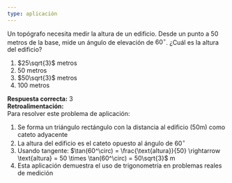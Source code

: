 ```yaml
---
type: aplicación
---
```


Un topógrafo necesita medir la altura de un edificio. Desde un punto a 50 metros de la base, mide un ángulo de elevación de $60^\circ$. ¿Cuál es la altura del edificio?

1. $25\sqrt{3}$ metros  
2. 50 metros  
3. $50\sqrt{3}$ metros  
4. 100 metros  

**Respuesta correcta:** 3  
**Retroalimentación:**  
Para resolver este problema de aplicación:
1. Se forma un triángulo rectángulo con la distancia al edificio (50m) como cateto adyacente
2. La altura del edificio es el cateto opuesto al ángulo de $60^\circ$
3. Usando tangente: $\tan(60^\circ) = \frac{\text{altura}}{50} \rightarrow \text{altura} = 50 \times \tan(60^\circ) = 50\sqrt{3}$ m
4. Esta aplicación demuestra el uso de trigonometría en problemas reales de medición
